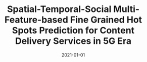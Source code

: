---
title: "Spatial-Temporal-Social Multi-Feature-based Fine Grained Hot Spots Prediction for Content Delivery Services in 5G Era"
collection: publications
category: conferences
permalink: /publication/2021-spatial-temporal-social
date: 2021-01-01
venue: '30th ACM International Conference on Information and Knowledge Management (ACM CIKM)'
paperurl: 'https://dl.acm.org/doi/10.1145/3459637.3482298'
citation: '<b>Shaoyuan Huang</b>, Heng Zhang, Xiaofei Wang, Min Chen, Jianxin Li, Victor C.M. Leung. (2021). &quot;Spatial-Temporal-Social Multi-Feature-based Fine Grained Hot Spots Prediction for Content Delivery Services in 5G Era.&quot; <i>30th ACM International Conference on Information and Knowledge Management (ACM CIKM)</i>. (CCF-B)'
--- 